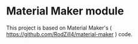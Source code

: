 # Material Maker module

This project is based on Material Maker's ( https://github.com/RodZill4/material-maker ) code.
